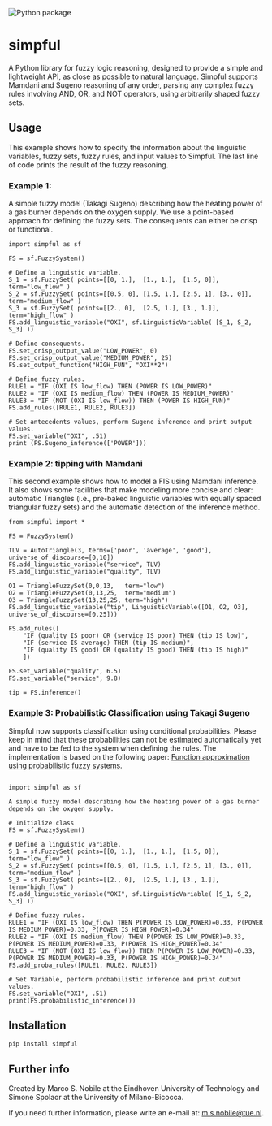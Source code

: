 ![Python package](https://github.com/aresio/simpful/workflows/Python%20package/badge.svg?branch=master)

# simpful
A Python library for fuzzy logic reasoning, designed to provide a simple and lightweight API, as close as possible to natural language. Simpful supports Mamdani and Sugeno reasoning of any order, parsing any complex fuzzy rules involving AND, OR, and NOT operators, using arbitrarily shaped fuzzy sets.

## Usage

This example shows how to specify the information about the linguistic variables, fuzzy sets, fuzzy rules, and input values to Simpful. The last line of code prints the result of the fuzzy reasoning.

### Example 1:

A simple fuzzy model (Takagi Sugeno) describing how the heating power of a gas burner depends on the oxygen supply. We use a point-based approach for defining the fuzzy sets. The consequents can either be crisp or functional. 

```
import simpful as sf

FS = sf.FuzzySystem()

# Define a linguistic variable.
S_1 = sf.FuzzySet( points=[[0, 1.],  [1., 1.],  [1.5, 0]],          term="low_flow" )
S_2 = sf.FuzzySet( points=[[0.5, 0], [1.5, 1.], [2.5, 1], [3., 0]], term="medium_flow" )
S_3 = sf.FuzzySet( points=[[2., 0],  [2.5, 1.], [3., 1.]],          term="high_flow" )
FS.add_linguistic_variable("OXI", sf.LinguisticVariable( [S_1, S_2, S_3] ))

# Define consequents.
FS.set_crisp_output_value("LOW_POWER", 0)
FS.set_crisp_output_value("MEDIUM_POWER", 25)
FS.set_output_function("HIGH_FUN", "OXI**2")

# Define fuzzy rules.
RULE1 = "IF (OXI IS low_flow) THEN (POWER IS LOW_POWER)"
RULE2 = "IF (OXI IS medium_flow) THEN (POWER IS MEDIUM_POWER)"
RULE3 = "IF (NOT (OXI IS low_flow)) THEN (POWER IS HIGH_FUN)"
FS.add_rules([RULE1, RULE2, RULE3])

# Set antecedents values, perform Sugeno inference and print output values.
FS.set_variable("OXI", .51)
print (FS.Sugeno_inference(['POWER']))
```


### Example 2: tipping with Mamdani 

This second example shows how to model a FIS using Mamdani inference. It also shows some facilities 
that make modeling more concise and clear: automatic Triangles (i.e., pre-baked linguistic variables 
with equally spaced triangular fuzzy sets) and the automatic detection of the inference method.

```
from simpful import *

FS = FuzzySystem()

TLV = AutoTriangle(3, terms=['poor', 'average', 'good'], universe_of_discourse=[0,10])
FS.add_linguistic_variable("service", TLV)
FS.add_linguistic_variable("quality", TLV)

O1 = TriangleFuzzySet(0,0,13,   term="low")
O2 = TriangleFuzzySet(0,13,25,  term="medium")
O3 = TriangleFuzzySet(13,25,25, term="high")
FS.add_linguistic_variable("tip", LinguisticVariable([O1, O2, O3], universe_of_discourse=[0,25]))

FS.add_rules([
	"IF (quality IS poor) OR (service IS poor) THEN (tip IS low)",
	"IF (service IS average) THEN (tip IS medium)",
	"IF (quality IS good) OR (quality IS good) THEN (tip IS high)"
	])

FS.set_variable("quality", 6.5) 
FS.set_variable("service", 9.8) 

tip = FS.inference()
```

### Example 3: Probabilistic Classification using Takagi Sugeno

Simpful now supports classification using conditional probabilities. Please keep in mind that these probabilities can not be estimated automatically yet and have to be fed to the system when defining the rules. The implementation is based on the following paper: [Function approximation using probabilistic fuzzy systems](https://research.tue.nl/en/publications/function-approximation-using-probabilistic-fuzzy-systems).

```

import simpful as sf

A simple fuzzy model describing how the heating power of a gas burner depends on the oxygen supply.

# Initialize class
FS = sf.FuzzySystem()

# Define a linguistic variable.
S_1 = sf.FuzzySet( points=[[0, 1.],  [1., 1.],  [1.5, 0]],          term="low_flow" )
S_2 = sf.FuzzySet( points=[[0.5, 0], [1.5, 1.], [2.5, 1], [3., 0]], term="medium_flow" )
S_3 = sf.FuzzySet( points=[[2., 0],  [2.5, 1.], [3., 1.]],          term="high_flow" )
FS.add_linguistic_variable("OXI", sf.LinguisticVariable( [S_1, S_2, S_3] ))

# Define fuzzy rules.
RULE1 = "IF (OXI IS low_flow) THEN P(POWER IS LOW_POWER)=0.33, P(POWER IS MEDIUM_POWER)=0.33, P(POWER IS HIGH_POWER)=0.34"
RULE2 = "IF (OXI IS medium_flow) THEN P(POWER IS LOW_POWER)=0.33, P(POWER IS MEDIUM_POWER)=0.33, P(POWER IS HIGH_POWER)=0.34"
RULE3 = "IF (NOT (OXI IS low_flow)) THEN P(POWER IS LOW_POWER)=0.33, P(POWER IS MEDIUM_POWER)=0.33, P(POWER IS HIGH_POWER)=0.34"
FS.add_proba_rules([RULE1, RULE2, RULE3])

# Set Variable, perform probabilistic inference and print output values.
FS.set_variable("OXI", .51)
print(FS.probabilistic_inference())

```

## Installation

`pip install simpful`

## Further info
Created by Marco S. Nobile at the Eindhoven University of Technology and Simone Spolaor at the University of Milano-Bicocca. 

If you need further information, please write an e-mail at: m.s.nobile@tue.nl.